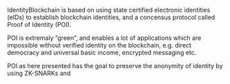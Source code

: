 IdentityBlockchain is based on using state certified electronic identities (eIDs) to establish blockchain identities, and a concensus protocol called Proof of Identity (POI).

POI is extremaly ”green”, and enables a lot of applications which are impossible without verified identity on the blockchain, e.g. direct democracy and universal basic income, encrypted messaging etc. 

POI as here presented has the goal to preserve the anonymity of identity by using ZK-SNARKs and 
